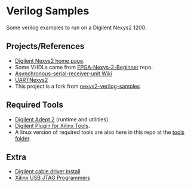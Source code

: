 
# Verilog Samples

Some verilog examples to run on a Digilent Nexys2 1200.

## Projects/References

- [Digilent Nexys2 home page](https://reference.digilentinc.com/reference/programmable-logic/nexys-2/start).
- Some VHDLs came from [FPGA-Nexys-2-Beginner](https://github.com/duncanspumpkin/FPGA-Nexys-2-Beginner) repo.
- [Asynchronous-serial-receiver-unit Wiki](https://github.com/FPGAwars/FPGA-peripherals/wiki/Asynchronous-serial-receiver-unit)
- [UARTNexys2](https://github.com/BrandonTorres/UARTNexys2)
- This project is a fork from [nexys2-verilog-samples](https://github.com/utzig/nexys2-verilog-samples)


## Required Tools

- [Digilent Adept 2](https://reference.digilentinc.com/reference/software/adept/start) (runtime and utilities).
- [Digilent Plugin for Xilinx Tools](https://reference.digilentinc.com/reference/software/digilent-plugin-xilinx-tools/start?redirect=1).
- A linux version of required tools are also here in this repo at the [tools folder](./digilent/tools).


## Extra

- [Digilent cable driver install](https://lighttomorrow.wordpress.com/2011/12/18/how-to-install-digilent-cable-driver-for-xilinx-design-suite-on-ubuntu-11-10/)
- [Xilinx USB JTAG Programmers](https://wiki.gentoo.org/wiki/Xilinx_USB_JTAG_Programmers)
